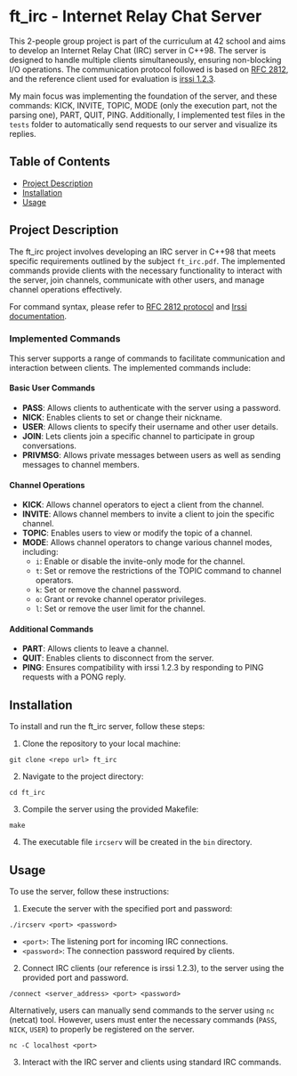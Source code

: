 # ft_irc - Internet Relay Chat Server

This 2-people group project is part of the curriculum at 42 school and aims to develop an Internet Relay Chat (IRC) server in C++98. The server is designed to handle multiple clients simultaneously, ensuring non-blocking I/O operations. The communication protocol followed is based on [RFC 2812](https://www.rfc-editor.org/rfc/rfc2812), and the reference client used for evaluation is [irssi 1.2.3](https://github.com/irssi/irssi/tree/1.2.3).  

My main focus was implementing the foundation of the server, and these commands: KICK, INVITE, TOPIC, MODE (only the execution part, not the parsing one), PART, QUIT, PING. Additionally, I implemented test files in the `tests` folder to automatically send requests to our server and visualize its replies.

## Table of Contents

- [Project Description](#project-description)
- [Installation](#installation)
- [Usage](#usage)

## Project Description

The ft_irc project involves developing an IRC server in C++98 that meets specific requirements outlined by the subject `ft_irc.pdf`. The implemented commands provide clients with the necessary functionality to interact with the server, join channels, communicate with other users, and manage channel operations effectively.

For command syntax, please refer to [RFC 2812 protocol](https://www.rfc-editor.org/rfc/rfc2812) and [Irssi documentation](https://irssi.org/documentation/help/).  

### Implemented Commands

This server supports a range of commands to facilitate communication and interaction between clients. The implemented commands include:

#### Basic User Commands

- **PASS**: Allows clients to authenticate with the server using a password.
- **NICK**: Enables clients to set or change their nickname.
- **USER**: Allows clients to specify their username and other user details.
- **JOIN**: Lets clients join a specific channel to participate in group conversations.
- **PRIVMSG**: Allows private messages between users as well as sending messages to channel members.  

#### Channel Operations

- **KICK**: Allows channel operators to eject a client from the channel.
- **INVITE**: Allows channel members to invite a client to join the specific channel.
- **TOPIC**: Enables users to view or modify the topic of a channel.  
- **MODE**: Allows channel operators to change various channel modes, including:
  - `i`: Enable or disable the invite-only mode for the channel.
  - `t`: Set or remove the restrictions of the TOPIC command to channel operators.
  - `k`: Set or remove the channel password.
  - `o`: Grant or revoke channel operator privileges.
  - `l`: Set or remove the user limit for the channel.

#### Additional Commands

- **PART**: Allows clients to leave a channel.
- **QUIT**: Enables clients to disconnect from the server.
- **PING**: Ensures compatibility with irssi 1.2.3 by responding to PING requests with a PONG reply.   

## Installation

To install and run the ft_irc server, follow these steps:

1. Clone the repository to your local machine:

```
git clone <repo url> ft_irc
```

2. Navigate to the project directory:

```
cd ft_irc
```

3. Compile the server using the provided Makefile:

```
make
```

4. The executable file `ircserv` will be created in the `bin` directory.

## Usage

To use the server, follow these instructions:

1. Execute the server with the specified port and password:

```
./ircserv <port> <password>
```

- `<port>`: The listening port for incoming IRC connections.
- `<password>`: The connection password required by clients.

2. Connect IRC clients (our reference is irssi 1.2.3), to the server using the provided port and password.  

```
/connect <server_address> <port> <password>
```

Alternatively, users can manually send commands to the server using `nc` (netcat) tool. However, users must enter the necessary commands (`PASS`, `NICK`, `USER`) to properly be registered on the server.  

```
nc -C localhost <port>
```

3. Interact with the IRC server and clients using standard IRC commands.  
